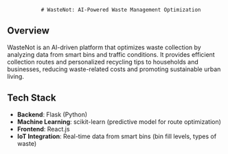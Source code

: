       
               # WasteNot: AI-Powered Waste Management Optimization

## Overview
WasteNot is an AI-driven platform that optimizes waste collection by analyzing data from smart bins and traffic conditions. It provides efficient collection routes and personalized recycling tips to households and businesses, reducing waste-related costs and promoting sustainable urban living.

## Tech Stack
- **Backend**: Flask (Python)
- **Machine Learning**: scikit-learn (predictive model for route optimization)
- **Frontend**: React.js
- **IoT Integration**: Real-time data from smart bins (bin fill levels, types of waste)
